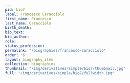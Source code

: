 ```yaml
---
pid: bio7
label: Francesco Caracciolo
first_name: Francesco
last_name: Caracciolo
birth_death:
bio_text:
bio_author:
role:
status_profession:
permalink: "/biographies/francesco-caracciolo"
order: '6'
layout: biography_item
collection: biographies
thumbnail: "/img/derivatives/simple/bio7/thumbnail.jpg"
full: "/img/derivatives/simple/bio7/fullwidth.jpg"
---
```

